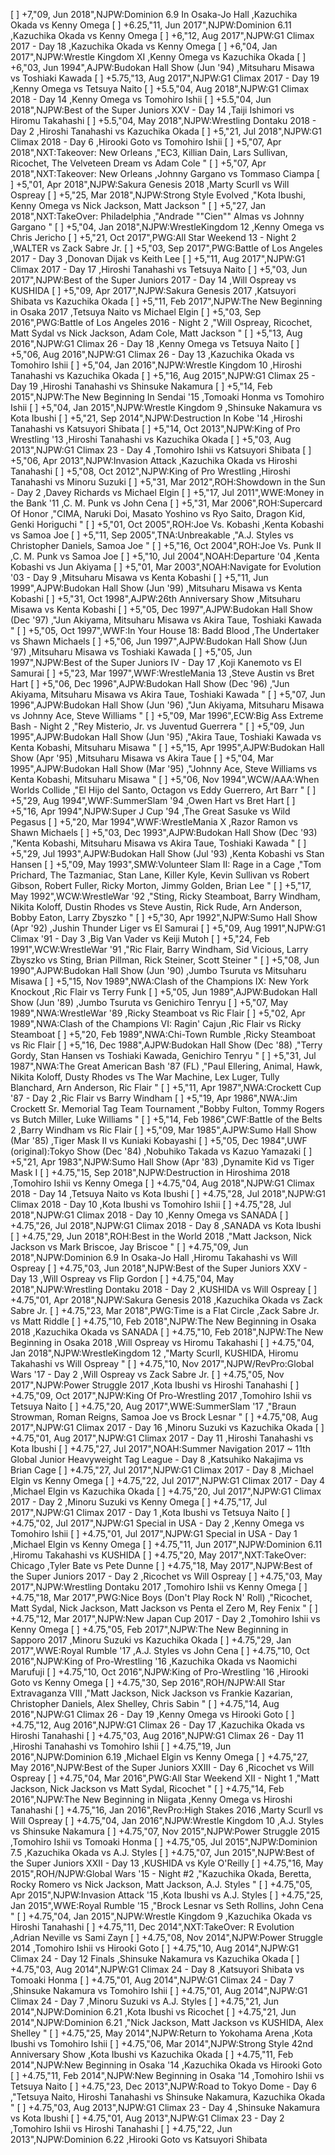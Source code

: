 [ ] +7,"09, Jun 2018",NJPW:Dominion 6.9 In Osaka-Jo Hall ,Kazuchika Okada vs Kenny Omega 
[ ] +6.25,"11, Jun 2017",NJPW:Dominion 6.11 ,Kazuchika Okada vs Kenny Omega 
[ ] +6,"12, Aug 2017",NJPW:G1 Climax 2017 - Day 18 ,Kazuchika Okada vs Kenny Omega 
[ ] +6,"04, Jan 2017",NJPW:Wrestle Kingdom XI ,Kenny Omega vs Kazuchika Okada 
[ ] +6,"03, Jun 1994",AJPW:Budokan Hall Show (Jun '94) ,Mitsuharu Misawa vs Toshiaki Kawada 
[ ] +5.75,"13, Aug 2017",NJPW:G1 Climax 2017 - Day 19 ,Kenny Omega vs Tetsuya Naito 
[ ] +5.5,"04, Aug 2018",NJPW:G1 Climax 2018 - Day 14 ,Kenny Omega vs Tomohiro Ishii 
[ ] +5.5,"04, Jun 2018",NJPW:Best of the Super Juniors XXV - Day 14 ,Taiji Ishimori vs Hiromu Takahashi 
[ ] +5.5,"04, May 2018",NJPW:Wrestling Dontaku 2018 - Day 2 ,Hiroshi Tanahashi vs Kazuchika Okada 
[ ] +5,"21, Jul 2018",NJPW:G1 Climax 2018 - Day 6 ,Hirooki Goto vs Tomohiro Ishii 
[ ] +5,"07, Apr 2018",NXT:Takeover: New Orleans ,"EC3, Killian Dain, Lars Sullivan, Ricochet, The Velveteen Dream vs Adam Cole "
[ ] +5,"07, Apr 2018",NXT:Takeover: New Orleans ,Johnny Gargano vs Tommaso Ciampa 
[ ] +5,"01, Apr 2018",NJPW:Sakura Genesis 2018 ,Marty Scurll vs Will Ospreay 
[ ] +5,"25, Mar 2018",NJPW:Strong Style Evolved ,"Kota Ibushi, Kenny Omega vs Nick Jackson, Matt Jackson "
[ ] +5,"27, Jan 2018",NXT:TakeOver: Philadelphia ,"Andrade ""Cien"" Almas vs Johnny Gargano "
[ ] +5,"04, Jan 2018",NJPW:WrestleKingdom 12 ,Kenny Omega vs Chris Jericho 
[ ] +5,"21, Oct 2017",PWG:All Star Weekend 13 - Night 2 ,WALTER vs Zack Sabre Jr. 
[ ] +5,"03, Sep 2017",PWG:Battle of Los Angeles 2017 - Day 3 ,Donovan Dijak vs Keith Lee 
[ ] +5,"11, Aug 2017",NJPW:G1 Climax 2017 - Day 17 ,Hiroshi Tanahashi vs Tetsuya Naito 
[ ] +5,"03, Jun 2017",NJPW:Best of the Super Juniors 2017 - Day 14 ,Will Ospreay vs KUSHIDA 
[ ] +5,"09, Apr 2017",NJPW:Sakura Genesis 2017 ,Katsuyori Shibata vs Kazuchika Okada 
[ ] +5,"11, Feb 2017",NJPW:The New Beginning in Osaka 2017 ,Tetsuya Naito vs Michael Elgin 
[ ] +5,"03, Sep 2016",PWG:Battle of Los Angeles 2016 - Night 2 ,"Will Ospreay, Ricochet, Matt Sydal vs Nick Jackson, Adam Cole, Matt Jackson "
[ ] +5,"13, Aug 2016",NJPW:G1 Climax 26 - Day 18 ,Kenny Omega vs Tetsuya Naito 
[ ] +5,"06, Aug 2016",NJPW:G1 Climax 26 - Day 13 ,Kazuchika Okada vs Tomohiro Ishii 
[ ] +5,"04, Jan 2016",NJPW:Wrestle Kingdom 10 ,Hiroshi Tanahashi vs Kazuchika Okada 
[ ] +5,"16, Aug 2015",NJPW:G1 Climax 25 - Day 19 ,Hiroshi Tanahashi vs Shinsuke Nakamura 
[ ] +5,"14, Feb 2015",NJPW:The New Beginning In Sendai '15 ,Tomoaki Honma vs Tomohiro Ishii 
[ ] +5,"04, Jan 2015",NJPW:Wrestle Kingdom 9 ,Shinsuke Nakamura vs Kota Ibushi 
[ ] +5,"21, Sep 2014",NJPW:Destruction In Kobe '14 ,Hiroshi Tanahashi vs Katsuyori Shibata 
[ ] +5,"14, Oct 2013",NJPW:King of Pro Wrestling '13 ,Hiroshi Tanahashi vs Kazuchika Okada 
[ ] +5,"03, Aug 2013",NJPW:G1 Climax 23 - Day 4 ,Tomohiro Ishii vs Katsuyori Shibata 
[ ] +5,"06, Apr 2013",NJPW:Invasion Attack ,Kazuchika Okada vs Hiroshi Tanahashi 
[ ] +5,"08, Oct 2012",NJPW:King of Pro Wrestling ,Hiroshi Tanahashi vs Minoru Suzuki 
[ ] +5,"31, Mar 2012",ROH:Showdown in the Sun - Day 2 ,Davey Richards vs Michael Elgin 
[ ] +5,"17, Jul 2011",WWE:Money in the Bank '11 ,C. M. Punk vs John Cena 
[ ] +5,"31, Mar 2006",ROH:Supercard Of Honor ,"CIMA, Naruki Doi, Masato Yoshino vs Ryo Saito, Dragon Kid, Genki Horiguchi "
[ ] +5,"01, Oct 2005",ROH:Joe Vs. Kobashi ,Kenta Kobashi vs Samoa Joe 
[ ] +5,"11, Sep 2005",TNA:Unbreakable ,"A.J. Styles vs Christopher Daniels, Samoa Joe "
[ ] +5,"16, Oct 2004",ROH:Joe Vs. Punk II ,C. M. Punk vs Samoa Joe 
[ ] +5,"10, Jul 2004",NOAH:Departure '04 ,Kenta Kobashi vs Jun Akiyama 
[ ] +5,"01, Mar 2003",NOAH:Navigate for Evolution '03 - Day 9 ,Mitsuharu Misawa vs Kenta Kobashi 
[ ] +5,"11, Jun 1999",AJPW:Budokan Hall Show (Jun '99) ,Mitsuharu Misawa vs Kenta Kobashi 
[ ] +5,"31, Oct 1998",AJPW:26th Anniversary Show ,Mitsuharu Misawa vs Kenta Kobashi 
[ ] +5,"05, Dec 1997",AJPW:Budokan Hall Show (Dec '97) ,"Jun Akiyama, Mitsuharu Misawa vs Akira Taue, Toshiaki Kawada "
[ ] +5,"05, Oct 1997",WWF:In Your House 18: Badd Blood ,The Undertaker vs Shawn Michaels 
[ ] +5,"06, Jun 1997",AJPW:Budokan Hall Show (Jun '97) ,Mitsuharu Misawa vs Toshiaki Kawada 
[ ] +5,"05, Jun 1997",NJPW:Best of the Super Juniors IV - Day 17 ,Koji Kanemoto vs El Samurai 
[ ] +5,"23, Mar 1997",WWF:WrestleMania 13 ,Steve Austin vs Bret Hart 
[ ] +5,"06, Dec 1996",AJPW:Budokan Hall Show (Dec '96) ,"Jun Akiyama, Mitsuharu Misawa vs Akira Taue, Toshiaki Kawada "
[ ] +5,"07, Jun 1996",AJPW:Budokan Hall Show (Jun '96) ,"Jun Akiyama, Mitsuharu Misawa vs Johnny Ace, Steve Williams "
[ ] +5,"09, Mar 1996",ECW:Big Ass Extreme Bash - Night 2 ,"Rey Misterio, Jr. vs Juventud Guerrera "
[ ] +5,"09, Jun 1995",AJPW:Budokan Hall Show (Jun '95) ,"Akira Taue, Toshiaki Kawada vs Kenta Kobashi, Mitsuharu Misawa "
[ ] +5,"15, Apr 1995",AJPW:Budokan Hall Show (Apr '95) ,Mitsuharu Misawa vs Akira Taue 
[ ] +5,"04, Mar 1995",AJPW:Budokan Hall Show (Mar '95) ,"Johnny Ace, Steve Williams vs Kenta Kobashi, Mitsuharu Misawa "
[ ] +5,"06, Nov 1994",WCW/AAA:When Worlds Collide ,"El Hijo del Santo, Octagon vs Eddy Guerrero, Art Barr "
[ ] +5,"29, Aug 1994",WWF:SummerSlam '94 ,Owen Hart vs Bret Hart 
[ ] +5,"16, Apr 1994",NJPW:Super J Cup '94 ,The Great Sasuke vs Wild Pegasus 
[ ] +5,"20, Mar 1994",WWF:WrestleMania X ,Razor Ramon vs Shawn Michaels 
[ ] +5,"03, Dec 1993",AJPW:Budokan Hall Show (Dec '93) ,"Kenta Kobashi, Mitsuharu Misawa vs Akira Taue, Toshiaki Kawada "
[ ] +5,"29, Jul 1993",AJPW:Budokan Hall Show (Jul '93) ,Kenta Kobashi vs Stan Hansen 
[ ] +5,"09, May 1993",SMW:Volunteer Slam II: Rage in a Cage ,"Tom Prichard, The Tazmaniac, Stan Lane, Killer Kyle, Kevin Sullivan vs Robert Gibson, Robert Fuller, Ricky Morton, Jimmy Golden, Brian Lee "
[ ] +5,"17, May 1992",WCW:WrestleWar '92 ,"Sting, Ricky Steamboat, Barry Windham, Nikita Koloff, Dustin Rhodes vs Steve Austin, Rick Rude, Arn Anderson, Bobby Eaton, Larry Zbyszko "
[ ] +5,"30, Apr 1992",NJPW:Sumo Hall Show (Apr '92) ,Jushin Thunder Liger vs El Samurai 
[ ] +5,"09, Aug 1991",NJPW:G1 Climax '91 - Day 3 ,Big Van Vader vs Keiji Mutoh 
[ ] +5,"24, Feb 1991",WCW:WrestleWar '91 ,"Ric Flair, Barry Windham, Sid Vicious, Larry Zbyszko vs Sting, Brian Pillman, Rick Steiner, Scott Steiner "
[ ] +5,"08, Jun 1990",AJPW:Budokan Hall Show (Jun '90) ,Jumbo Tsuruta vs Mitsuharu Misawa 
[ ] +5,"15, Nov 1989",NWA:Clash of the Champions IX: New York Knockout ,Ric Flair vs Terry Funk 
[ ] +5,"05, Jun 1989",AJPW:Budokan Hall Show (Jun '89) ,Jumbo Tsuruta vs Genichiro Tenryu 
[ ] +5,"07, May 1989",NWA:WrestleWar '89 ,Ricky Steamboat vs Ric Flair 
[ ] +5,"02, Apr 1989",NWA:Clash of the Champions VI: Ragin' Cajun ,Ric Flair vs Ricky Steamboat 
[ ] +5,"20, Feb 1989",NWA:Chi-Town Rumble ,Ricky Steamboat vs Ric Flair 
[ ] +5,"16, Dec 1988",AJPW:Budokan Hall Show (Dec '88) ,"Terry Gordy, Stan Hansen vs Toshiaki Kawada, Genichiro Tenryu "
[ ] +5,"31, Jul 1987",NWA:The Great American Bash '87 (FL) ,"Paul Ellering, Animal, Hawk, Nikita Koloff, Dusty Rhodes vs The War Machine, Lex Luger, Tully Blanchard, Arn Anderson, Ric Flair "
[ ] +5,"11, Apr 1987",NWA:Crockett Cup '87 - Day 2 ,Ric Flair vs Barry Windham 
[ ] +5,"19, Apr 1986",NWA:Jim Crockett Sr. Memorial Tag Team Tournament ,"Bobby Fulton, Tommy Rogers vs Butch Miller, Luke Williams "
[ ] +5,"14, Feb 1986",CWF:Battle of the Belts 2 ,Barry Windham vs Ric Flair 
[ ] +5,"09, Mar 1985",AJPW:Sumo Hall Show (Mar '85) ,Tiger Mask II vs Kuniaki Kobayashi 
[ ] +5,"05, Dec 1984",UWF (original):Tokyo Show (Dec '84) ,Nobuhiko Takada vs Kazuo Yamazaki 
[ ] +5,"21, Apr 1983",NJPW:Sumo Hall Show (Apr '83) ,Dynamite Kid vs Tiger Mask I 
[ ] +4.75,"15, Sep 2018",NJPW:Destruction in Hiroshima 2018 ,Tomohiro Ishii vs Kenny Omega 
[ ] +4.75,"04, Aug 2018",NJPW:G1 Climax 2018 - Day 14 ,Tetsuya Naito vs Kota Ibushi 
[ ] +4.75,"28, Jul 2018",NJPW:G1 Climax 2018 - Day 10 ,Kota Ibushi vs Tomohiro Ishii 
[ ] +4.75,"28, Jul 2018",NJPW:G1 Climax 2018 - Day 10 ,Kenny Omega vs SANADA 
[ ] +4.75,"26, Jul 2018",NJPW:G1 Climax 2018 - Day 8 ,SANADA vs Kota Ibushi 
[ ] +4.75,"29, Jun 2018",ROH:Best in the World 2018 ,"Matt Jackson, Nick Jackson vs Mark Briscoe, Jay Briscoe "
[ ] +4.75,"09, Jun 2018",NJPW:Dominion 6.9 In Osaka-Jo Hall ,Hiromu Takahashi vs Will Ospreay 
[ ] +4.75,"03, Jun 2018",NJPW:Best of the Super Juniors XXV - Day 13 ,Will Ospreay vs Flip Gordon 
[ ] +4.75,"04, May 2018",NJPW:Wrestling Dontaku 2018 - Day 2 ,KUSHIDA vs Will Ospreay 
[ ] +4.75,"01, Apr 2018",NJPW:Sakura Genesis 2018 ,Kazuchika Okada vs Zack Sabre Jr. 
[ ] +4.75,"23, Mar 2018",PWG:Time is a Flat Circle ,Zack Sabre Jr. vs Matt Riddle 
[ ] +4.75,"10, Feb 2018",NJPW:The New Beginning in Osaka 2018 ,Kazuchika Okada vs SANADA 
[ ] +4.75,"10, Feb 2018",NJPW:The New Beginning in Osaka 2018 ,Will Ospreay vs Hiromu Takahashi 
[ ] +4.75,"04, Jan 2018",NJPW:WrestleKingdom 12 ,"Marty Scurll, KUSHIDA, Hiromu Takahashi vs Will Ospreay "
[ ] +4.75,"10, Nov 2017",NJPW/RevPro:Global Wars '17 - Day 2 ,Will Ospreay vs Zack Sabre Jr. 
[ ] +4.75,"05, Nov 2017",NJPW:Power Struggle 2017 ,Kota Ibushi vs Hiroshi Tanahashi 
[ ] +4.75,"09, Oct 2017",NJPW:King Of Pro-Wrestling 2017 ,Tomohiro Ishii vs Tetsuya Naito 
[ ] +4.75,"20, Aug 2017",WWE:SummerSlam '17 ,"Braun Strowman, Roman Reigns, Samoa Joe vs Brock Lesnar "
[ ] +4.75,"08, Aug 2017",NJPW:G1 Climax 2017 - Day 16 ,Minoru Suzuki vs Kazuchika Okada 
[ ] +4.75,"01, Aug 2017",NJPW:G1 Climax 2017 - Day 11 ,Hiroshi Tanahashi vs Kota Ibushi 
[ ] +4.75,"27, Jul 2017",NOAH:Summer Navigation 2017 ~ 11th Global Junior Heavyweight Tag League - Day 8 ,Katsuhiko Nakajima vs Brian Cage 
[ ] +4.75,"27, Jul 2017",NJPW:G1 Climax 2017 - Day 8 ,Michael Elgin vs Kenny Omega 
[ ] +4.75,"22, Jul 2017",NJPW:G1 Climax 2017 - Day 4 ,Michael Elgin vs Kazuchika Okada 
[ ] +4.75,"20, Jul 2017",NJPW:G1 Climax 2017 - Day 2 ,Minoru Suzuki vs Kenny Omega 
[ ] +4.75,"17, Jul 2017",NJPW:G1 Climax 2017 - Day 1 ,Kota Ibushi vs Tetsuya Naito 
[ ] +4.75,"02, Jul 2017",NJPW:G1 Special in USA - Day 2 ,Kenny Omega vs Tomohiro Ishii 
[ ] +4.75,"01, Jul 2017",NJPW:G1 Special in USA - Day 1 ,Michael Elgin vs Kenny Omega 
[ ] +4.75,"11, Jun 2017",NJPW:Dominion 6.11 ,Hiromu Takahashi vs KUSHIDA 
[ ] +4.75,"20, May 2017",NXT:TakeOver: Chicago ,Tyler Bate vs Pete Dunne 
[ ] +4.75,"18, May 2017",NJPW:Best of the Super Juniors 2017 - Day 2 ,Ricochet vs Will Ospreay 
[ ] +4.75,"03, May 2017",NJPW:Wrestling Dontaku 2017 ,Tomohiro Ishii vs Kenny Omega 
[ ] +4.75,"18, Mar 2017",PWG:Nice Boys (Don't Play Rock N' Roll) ,"Ricochet, Matt Sydal, Nick Jackson, Matt Jackson vs Penta el Zero M, Rey Fenix "
[ ] +4.75,"12, Mar 2017",NJPW:New Japan Cup 2017 - Day 2 ,Tomohiro Ishii vs Kenny Omega 
[ ] +4.75,"05, Feb 2017",NJPW:The New Beginning in Sapporo 2017 ,Minoru Suzuki vs Kazuchika Okada 
[ ] +4.75,"29, Jan 2017",WWE:Royal Rumble '17 ,A.J. Styles vs John Cena 
[ ] +4.75,"10, Oct 2016",NJPW:King of Pro-Wrestling '16 ,Kazuchika Okada vs Naomichi Marufuji 
[ ] +4.75,"10, Oct 2016",NJPW:King of Pro-Wrestling '16 ,Hirooki Goto vs Kenny Omega 
[ ] +4.75,"30, Sep 2016",ROH/NJPW:All Star Extravaganza VIII ,"Matt Jackson, Nick Jackson vs Frankie Kazarian, Christopher Daniels, Alex Shelley, Chris Sabin "
[ ] +4.75,"14, Aug 2016",NJPW:G1 Climax 26 - Day 19 ,Kenny Omega vs Hirooki Goto 
[ ] +4.75,"12, Aug 2016",NJPW:G1 Climax 26 - Day 17 ,Kazuchika Okada vs Hiroshi Tanahashi 
[ ] +4.75,"03, Aug 2016",NJPW:G1 Climax 26 - Day 11 ,Hiroshi Tanahashi vs Tomohiro Ishii 
[ ] +4.75,"19, Jun 2016",NJPW:Dominion 6.19 ,Michael Elgin vs Kenny Omega 
[ ] +4.75,"27, May 2016",NJPW:Best of the Super Juniors XXIII - Day 6 ,Ricochet vs Will Ospreay 
[ ] +4.75,"04, Mar 2016",PWG:All Star Weekend XII - Night 1 ,"Matt Jackson, Nick Jackson vs Matt Sydal, Ricochet "
[ ] +4.75,"14, Feb 2016",NJPW:The New Beginning in Niigata ,Kenny Omega vs Hiroshi Tanahashi 
[ ] +4.75,"16, Jan 2016",RevPro:High Stakes 2016 ,Marty Scurll vs Will Ospreay 
[ ] +4.75,"04, Jan 2016",NJPW:Wrestle Kingdom 10 ,A.J. Styles vs Shinsuke Nakamura 
[ ] +4.75,"07, Nov 2015",NJPW:Power Struggle 2015 ,Tomohiro Ishii vs Tomoaki Honma 
[ ] +4.75,"05, Jul 2015",NJPW:Dominion 7.5 ,Kazuchika Okada vs A.J. Styles 
[ ] +4.75,"07, Jun 2015",NJPW:Best of the Super Juniors XXII - Day 13 ,KUSHIDA vs Kyle O'Reilly 
[ ] +4.75,"16, May 2015",ROH/NJPW:Global Wars '15 - Night #2 ,"Kazuchika Okada, Beretta, Rocky Romero vs Nick Jackson, Matt Jackson, A.J. Styles "
[ ] +4.75,"05, Apr 2015",NJPW:Invasion Attack '15 ,Kota Ibushi vs A.J. Styles 
[ ] +4.75,"25, Jan 2015",WWE:Royal Rumble '15 ,"Brock Lesnar vs Seth Rollins, John Cena "
[ ] +4.75,"04, Jan 2015",NJPW:Wrestle Kingdom 9 ,Kazuchika Okada vs Hiroshi Tanahashi 
[ ] +4.75,"11, Dec 2014",NXT:TakeOver: R Evolution ,Adrian Neville vs Sami Zayn 
[ ] +4.75,"08, Nov 2014",NJPW:Power Struggle 2014 ,Tomohiro Ishii vs Hirooki Goto 
[ ] +4.75,"10, Aug 2014",NJPW:G1 Climax 24 - Day 12 Finals ,Shinsuke Nakamura vs Kazuchika Okada 
[ ] +4.75,"03, Aug 2014",NJPW:G1 Climax 24 - Day 8 ,Katsuyori Shibata vs Tomoaki Honma 
[ ] +4.75,"01, Aug 2014",NJPW:G1 Climax 24 - Day 7 ,Shinsuke Nakamura vs Tomohiro Ishii 
[ ] +4.75,"01, Aug 2014",NJPW:G1 Climax 24 - Day 7 ,Minoru Suzuki vs A.J. Styles 
[ ] +4.75,"21, Jun 2014",NJPW:Dominion 6.21 ,Kota Ibushi vs Ricochet 
[ ] +4.75,"21, Jun 2014",NJPW:Dominion 6.21 ,"Nick Jackson, Matt Jackson vs KUSHIDA, Alex Shelley "
[ ] +4.75,"25, May 2014",NJPW:Return to Yokohama Arena ,Kota Ibushi vs Tomohiro Ishii 
[ ] +4.75,"06, Mar 2014",NJPW:Strong Style 42nd Anniversary Show ,Kota Ibushi vs Kazuchika Okada 
[ ] +4.75,"11, Feb 2014",NJPW:New Beginning in Osaka '14 ,Kazuchika Okada vs Hirooki Goto 
[ ] +4.75,"11, Feb 2014",NJPW:New Beginning in Osaka '14 ,Tomohiro Ishii vs Tetsuya Naito 
[ ] +4.75,"23, Dec 2013",NJPW:Road to Tokyo Dome - Day 6 ,"Tetsuya Naito, Hiroshi Tanahashi vs Shinsuke Nakamura, Kazuchika Okada "
[ ] +4.75,"03, Aug 2013",NJPW:G1 Climax 23 - Day 4 ,Shinsuke Nakamura vs Kota Ibushi 
[ ] +4.75,"01, Aug 2013",NJPW:G1 Climax 23 - Day 2 ,Tomohiro Ishii vs Hiroshi Tanahashi 
[ ] +4.75,"22, Jun 2013",NJPW:Dominion 6.22 ,Hirooki Goto vs Katsuyori Shibata 

